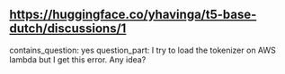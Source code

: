 ## https://huggingface.co/yhavinga/t5-base-dutch/discussions/1

contains_question: yes
question_part: I try to load the tokenizer on AWS lambda but I get this error. 
Any idea?
